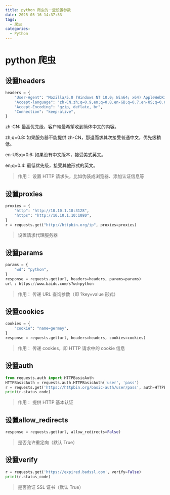 ```yaml
---
title: python 爬虫的一些设置参数
date: 2025-05-16 14:37:53
tags:
  - 爬虫
categories:
  - Python
---
```



# python 爬虫

## 设置headers

```python
headers = {
    "User-Agent": "Mozilla/5.0 (Windows NT 10.0; Win64; x64) AppleWebKit/537.36 (KHTML, like Gecko) Chrome/91.0.4472.124 Safari/537.36",
    "Accept-language": "zh-CN,zh;q=0.9,en;q=0.8,en-GB;q=0.7,en-US;q=0.6",
    "Accept-Encoding": "gzip, deflate, br",
    "Connection": "keep-alive",
}
```

zh-CN: 最高优先级，客户端最希望收到简体中文的内容。

zh;q=0.8: 如果服务器不能提供 zh-CN，那退而求其次接受普通中文，优先级稍低。

en-US;q=0.6: 如果没有中文版本，接受美式英文。

en;q=0.4: 最低优先级，接受其他形式的英文。
> 作用： 设置 HTTP 请求头，比如伪装成浏览器、添加认证信息等

## 设置proxies
```python
proxies = {
    "http": "http://10.10.1.10:3128",
    "https": "http://10.10.1.10:1080",
}
r = requests.get("http://httpbin.org/ip", proxies=proxies)
```
> 设置请求代理服务器

## 设置params
```python
params = {
    "wd": "python",
}
response = requests.get(url, headers=headers, params=params)
url : https://www.baidu.com/s?wd=python
```
> 作用： 传递 URL 查询参数（即 ?key=value 形式）

## 设置cookies
```python
cookies = {
    "cookie": "name=germey",
}
response = requests.get(url, headers=headers, cookies=cookies)
```
> 作用： 传递 cookies，即 HTTP 请求中的 cookie 信息

## 设置auth
```python
from requests.auth import HTTPBasicAuth
HTTPBasicAuth = requests.auth.HTTPBasicAuth('user', 'pass')
r = requests.get('https://httpbin.org/basic-auth/user/pass', auth=HTTPBasicAuth)
print(r.status_code)
```
> 作用： 提供 HTTP 基本认证

## 设置allow_redirects
```python
response = requests.get(url, allow_redirects=False)
```
> 是否允许重定向（默认 True）

## 设置verify
```python
r = requests.get('https://expired.badssl.com', verify=False)
print(r.status_code)
```
> 是否验证 SSL 证书（默认 True）